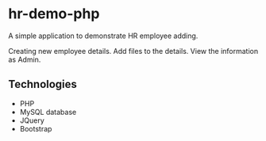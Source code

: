 # hr-demo-php
A simple application to demonstrate HR employee adding.

Creating new employee details.
Add files to the details.
View the information as Admin.

## Technologies
- PHP
- MySQL database
- JQuery
- Bootstrap

